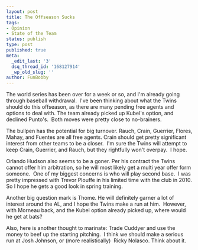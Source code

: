 ```yaml
---
layout: post
title: The Offseason Sucks
tags:
- Opinion
- State of the Team
status: publish
type: post
published: true
meta:
  _edit_last: '3'
  dsq_thread_id: '168127914'
  _wp_old_slug: ''
author: FunBobby
---
```

The world series has been over for a week or so, and I'm already going through baseball withdrawal.  I've been thinking about what the Twins should do this offseason, as there are many pending free agents and options to deal with. The team already picked up Kubel's option, and declined Punto's.  Both moves were pretty close to no-brainers.

The bullpen has the potential for big turnover. Rauch, Crain, Guerrier, Flores, Mahay, and Fuentes are all free agents. Crain should get pretty significant interest from other teams to be a closer.  I'm sure the Twins will attempt to keep Crain, Guerrier, and Rauch, but they rightfully won't overpay.  I hope.

Orlando Hudson also seems to be a goner. Per his contract the Twins cannot offer him arbitration, so he will most likely get a multi year offer form someone.  One of my biggest concerns is who will play second base.  I was pretty impressed with Trevor Plouffe in his limited time with the club in 2010. So I hope he gets a good look in spring training.

Another big question mark is Thome. He will definitely garner a lot of interest around the AL, and I hope the Twins make a run at him.  However, with Morneau back, and the Kubel option already picked up, where would he get at bats?

Also, here is another thought to marinate: Trade Cuddyer and use the money to beef up the starting pitching.  I think we should make a serious run at Josh Johnson, or (more realistically)  Ricky Nolasco. Think about it.
